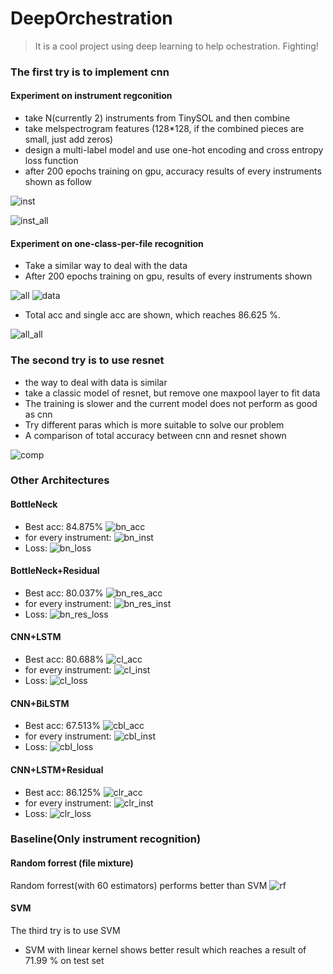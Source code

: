 # DeepOrchestration

> It is a cool project using deep learning to help ochestration. Fighting!


### The first try is to implement cnn
#### Experiment on instrument regconition 
- take N(currently 2) instruments from TinySOL and then combine 
- take melspectrogram features (128*128, if the combined pieces are small, just add zeros)
- design a multi-label model and use one-hot encoding and cross entropy loss function 
- after 200 epochs training on gpu, accuracy results of every instruments shown as follow

![inst](./specific_acc_inst.png) 

![inst_all](./acc_inst.png)

#### Experiment on one-class-per-file recognition
- Take a similar way to deal with the data
- After 200 epochs training on gpu, results of every instruments shown

![all](./specific_acc.png)
![data](./best.png)

- Total acc and single acc are shown, which reaches 86.625 %.

![all_all](./acc.png)

### The second try is to use resnet
- the way to deal with data is similar
- take a classic model of resnet, but remove one maxpool layer to fit data 
- The training is slower and the current model does not perform as good as cnn
- Try different paras which is more suitable to solve our problem
- A comparison of total accuracy between cnn and resnet shown

![comp](./acc_compare.png)

### Other Architectures
#### BottleNeck
- Best acc: 84.875%
![bn_acc](./bottleneck-300/bottleneck_acc.png)
- for every instrument:
![bn_inst](./bottleneck-300/bottleneck_inst.png)
- Loss:
![bn_loss](./bottleneck-300/bottleneck_loss.png)

#### BottleNeck+Residual
- Best acc: 80.037%
![bn_res_acc](./bottleneck-300/res/bottleneck_acc.png)
- for every instrument:
![bn_res_inst](./bottleneck-300/res/res_inst.png)
- Loss:
![bn_res_loss](./bottleneck-300/res/bottleneck_loss.png)

#### CNN+LSTM
- Best acc: 80.688%
![cl_acc](./lstm-300/slstm/lstm_acc.png)
- for every instrument:
![cl_inst](./lstm-300/slstm/lstm_inst.png)
- Loss:
![cl_loss](./lstm-300/slstm/lstm_loss.png)

#### CNN+BiLSTM
- Best acc: 67.513%
![cbl_acc](./lstm-300/bilstm/lstm_acc.png)
- for every instrument:
![cbl_inst](./lstm-300/bilstm/lstm_inst.png)
- Loss:
![cbl_loss](./lstm-300/bilstm/lstm_loss.png)

#### CNN+LSTM+Residual
- Best acc: 86.125%
![clr_acc](./lstm-300/lstm+res/lstm_acc.png)
- for every instrument:
![clr_inst](./lstm-300/lstm+res/lstm_inst.png)
- Loss:
![clr_loss](./lstm-300/lstm+res/lstm_loss.png)

### Baseline(Only instrument recognition)
#### Random forrest (file mixture)
Random forrest(with 60 estimators) performs better than SVM 
![rf](./rf.png)

#### SVM
The third try is to use SVM
- SVM with linear kernel shows better result which reaches a result of 71.99 % on test set

